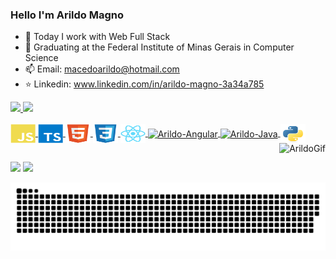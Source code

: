 ### Hello I'm Arildo Magno

- 🔭 Today I work with Web Full Stack
- 🌱 Graduating at the Federal Institute of Minas Gerais in Computer Science
- 📫 Email: macedoarildo@hotmail.com
- :star: Linkedin: www.linkedin.com/in/arildo-magno-3a34a785



 <div>
  <a href="https://github.com/ArildoMagno">
  <img height="180em" src="https://github-readme-stats.vercel.app/api?username=ArildoMagno&show_icons=true&theme=dark&include_all_commits=true&count_private=true"/>
  <img height="180em" src="https://github-readme-stats.vercel.app/api/top-langs/?username=ArildoMagno&layout=compact&langs_count=7&theme=dark"/>
</div>
  
<div style="display: inline_block"><br>
  <img align="center" alt="Arildo-Js" height="30" width="40" src="https://raw.githubusercontent.com/devicons/devicon/master/icons/javascript/javascript-plain.svg">
  <img align="center" alt="Arildo-Ts" height="30" width="40" src="https://raw.githubusercontent.com/devicons/devicon/master/icons/typescript/typescript-plain.svg">
  <img align="center" alt="Arildo-HTML" height="30" width="40" src="https://raw.githubusercontent.com/devicons/devicon/master/icons/html5/html5-original.svg">
  <img align="center" alt="Arildo-CSS" height="30" width="40" src="https://raw.githubusercontent.com/devicons/devicon/master/icons/css3/css3-original.svg">
  <img align="center" alt="Arildo-React" height="30" width="40" src="https://raw.githubusercontent.com/devicons/devicon/master/icons/react/react-original.svg">
  <img align="center" alt="Arildo-Angular" height="30" width="40" src="https://cdn.jsdelivr.net/gh/devicons/devicon/icons/angularjs/angularjs-original.svg" />
  <img align="center" alt="Arildo-Java" height="30" width="40" src="https://cdn.jsdelivr.net/gh/devicons/devicon/icons/java/java-original.svg" />
 <img align="center" alt="Arildo-Python" height="30" width="40" src="https://raw.githubusercontent.com/devicons/devicon/master/icons/python/python-original.svg">
  
  <img align="right" alt="ArildoGif" src="https://cdn.discordapp.com/attachments/630181590273622016/888441525661474876/ArildoMagnoGifGithub.gif">
</div>
  
   ##
 
<div> 
  <a href = "mailto:arildodraix@gmail.com"><img src="https://img.shields.io/badge/-Gmail-%23333?style=for-the-badge&logo=gmail&logoColor=white" target="_blank"></a>
  <a href="https://www.linkedin.com/in/arildo-magno-3a34a785/" target="_blank"><img src="https://img.shields.io/badge/-LinkedIn-%230077B5?style=for-the-badge&logo=linkedin&logoColor=white" target="_blank"></a> 

  ![Snake animation](https://github.com/ArildoMagno/ArildoMagno/blob/output/github-contribution-grid-snake.svg)
 
</div>
